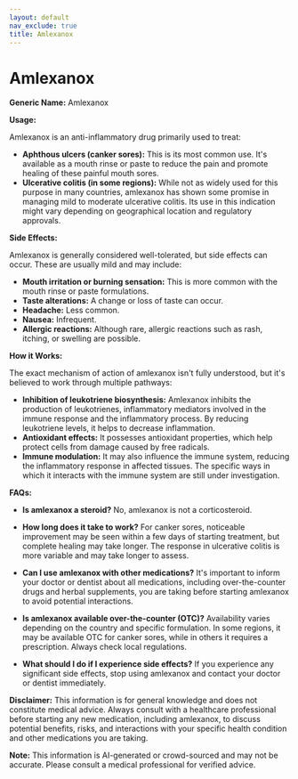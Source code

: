 ```yaml
---
layout: default
nav_exclude: true
title: Amlexanox
---
```


# Amlexanox

**Generic Name:** Amlexanox

**Usage:**

Amlexanox is an anti-inflammatory drug primarily used to treat:

* **Aphthous ulcers (canker sores):** This is its most common use.  It's available as a mouth rinse or paste to reduce the pain and promote healing of these painful mouth sores.
* **Ulcerative colitis (in some regions):** While not as widely used for this purpose in many countries, amlexanox has shown some promise in managing mild to moderate ulcerative colitis. Its use in this indication might vary depending on geographical location and regulatory approvals.

**Side Effects:**

Amlexanox is generally considered well-tolerated, but side effects can occur.  These are usually mild and may include:

* **Mouth irritation or burning sensation:** This is more common with the mouth rinse or paste formulations.
* **Taste alterations:**  A change or loss of taste can occur.
* **Headache:**  Less common.
* **Nausea:** Infrequent.
* **Allergic reactions:** Although rare, allergic reactions such as rash, itching, or swelling are possible.


**How it Works:**

The exact mechanism of action of amlexanox isn't fully understood, but it's believed to work through multiple pathways:

* **Inhibition of leukotriene biosynthesis:** Amlexanox inhibits the production of leukotrienes, inflammatory mediators involved in the immune response and the inflammatory process.  By reducing leukotriene levels, it helps to decrease inflammation.
* **Antioxidant effects:** It possesses antioxidant properties, which help protect cells from damage caused by free radicals.
* **Immune modulation:** It may also influence the immune system, reducing the inflammatory response in affected tissues.  The specific ways in which it interacts with the immune system are still under investigation.


**FAQs:**

* **Is amlexanox a steroid?** No, amlexanox is not a corticosteroid.

* **How long does it take to work?**  For canker sores, noticeable improvement may be seen within a few days of starting treatment, but complete healing may take longer.  The response in ulcerative colitis is more variable and may take longer to assess.

* **Can I use amlexanox with other medications?**  It's important to inform your doctor or dentist about all medications, including over-the-counter drugs and herbal supplements, you are taking before starting amlexanox to avoid potential interactions.

* **Is amlexanox available over-the-counter (OTC)?**  Availability varies depending on the country and specific formulation. In some regions, it may be available OTC for canker sores, while in others it requires a prescription.  Always check local regulations.

* **What should I do if I experience side effects?** If you experience any significant side effects, stop using amlexanox and contact your doctor or dentist immediately.


**Disclaimer:** This information is for general knowledge and does not constitute medical advice.  Always consult with a healthcare professional before starting any new medication, including amlexanox, to discuss potential benefits, risks, and interactions with your specific health condition and other medications you are taking.


**Note:** This information is AI-generated or crowd-sourced and may not be accurate. Please consult a medical professional for verified advice.